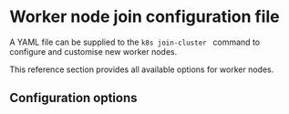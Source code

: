 # Worker node join configuration file

A YAML file can be supplied to the `k8s join-cluster ` command to configure and
customise new worker nodes.

This reference section provides all available options for worker nodes.

## Configuration options

```{include} /src/_parts/worker_join_config.md
```
